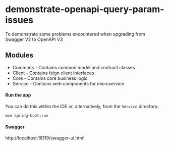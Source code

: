 # demonstrate-openapi-query-param-issues
To demonstrate some problems encountered when upgrading from Swagger V2 to OpenAPI V3

## Modules

- Commons - Contains common model and contract classes
- Client - Contains feign client interfaces
- Core - Contains core business logic
- Service - Contains web components for microservice

#### Run the app
You can do this within the IDE or, alternatively, from the `Service` directory:

`mvn spring-boot:run`

#### Swagger
http://localhost:18119/swagger-ui.html
